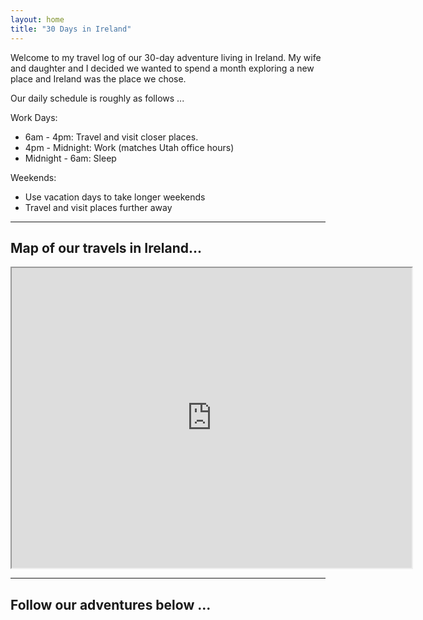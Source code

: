 ```yaml
---
layout: home
title: "30 Days in Ireland"
---
```


Welcome to my travel log of our 30-day adventure living in Ireland. My wife and daughter and I decided we wanted to spend a month exploring a new place and Ireland was the place we chose.

Our daily schedule is roughly as follows ...

Work Days:
- 6am - 4pm: Travel and visit closer places.
- 4pm - Midnight: Work (matches Utah office hours)
- Midnight - 6am: Sleep

Weekends:
- Use vacation days to take longer weekends
- Travel and visit places further away

---
## Map of our travels in Ireland...

<iframe src="https://www.google.com/maps/d/embed?mid=1Vo_IPkHPXlvAZ5wy7ivszMbqS8vvMKM&ehbc=2E312F" width="640" height="480"></iframe>

---

## Follow our adventures below ...



